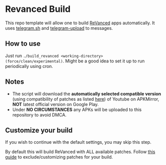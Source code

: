 # Revanced Build
This repo template will allow one to build [ReVanced](https://github.com/revanced/) apps automatically. It uses [telegram.sh](https://github.com/fabianonline/telegram.sh) and [telegram-upload](https://github.com/Nekmo/telegram-upload) to messages.

## How to use
Just run `./build_revanced <working-directory> (force/clean/experimental)`. Might be a good idea to set it up to run periodically using cron. 

## Notes
- The script will download the **automatically selected compatible version** (using compatibility of patches as listed [here](https://github.com/revanced/revanced-patches#list-of-available-patches)) of Youtube on APKMirror, **NOT** latest official version on Google Play.
- Under **NO CIRCUMSTANCES** any APKs will be uploaded to this repository to avoid DMCA.

## Customize your build
If you wish to continue with the default settings, you may skip this step.

By default this will build ReVanced with ALL available patches. Follow [this guide](PATCHES_GUIDE.md) to exclude/customizing patches for your build.
